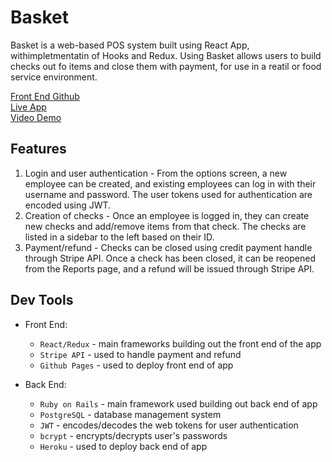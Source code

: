 # Basket

Basket is a web-based POS system built using React App, withimpletmentatin of Hooks and Redux. Using Basket allows users to build checks out fo items and close them with payment, for use in a reatil or food service environment.

[Front End Github](https://github.com/tdonovan79/basket_front_end)<br/>
[Live App](https://tdonovan79.github.io/basket_front_end/)<br/>
[Video Demo](https://youtu.be/k0OjTeKv4ZI)

## Features
  1. Login and user authentication - From the options screen, a new employee can be created, and existing employees can log in with their username and password. The user tokens used for authentication are encoded using JWT.
  2. Creation of checks - Once an employee is logged in, they can create new checks and add/remove items from that check. The checks are listed in a sidebar to the left based on their ID.
  3. Payment/refund - Checks can be closed using credit payment handle through Stripe API. Once a check has been closed, it can be reopened from the Reports page, and a refund will be issued through Stripe API.

## Dev Tools
- Front End:
  - `React/Redux` - main frameworks building out the front end of the app
  - `Stripe API` - used to handle payment and refund
  - `Github Pages` - used to deploy front end of app

- Back End:
  - `Ruby on Rails` - main framework used building out back end of app
  - `PostgreSQL` - database management system 
  - `JWT` - encodes/decodes the web tokens for user authentication
  - `bcrypt` - encrypts/decrypts user's passwords
  - `Heroku` - used to deploy back end of app
